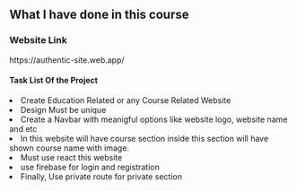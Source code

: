 <h2>What I have done in this course</h2>
<h3>Website Link</h3>
https://authentic-site.web.app/

<h4>Task List Of the Project</h4>
<li>Create Education Related or any Course Related Website</li>
<li>Design Must be unique</li>
<li>Create a Navbar with meanigful options like website logo, website name and etc</li>
<li>In this website will have course section inside this section will have shown course name with image.</li>
<li>Must use react this website</li>
<li>use firebase for login and registration</li>
<li>Finally, Use private route for private section</li>

